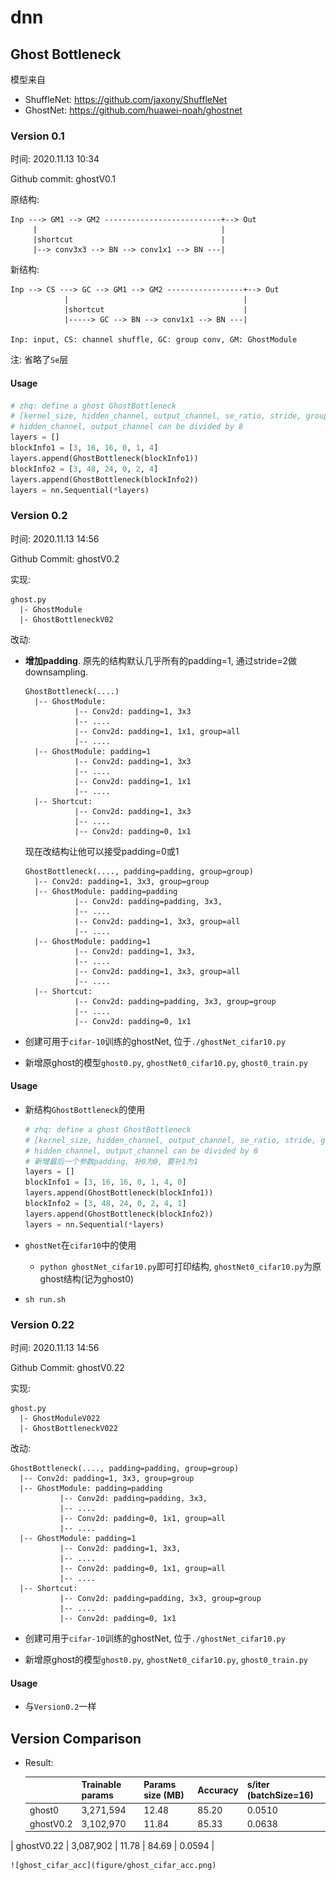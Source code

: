 # dnn



## Ghost Bottleneck

模型来自

- ShuffleNet: https://github.com/jaxony/ShuffleNet
- GhostNet: https://github.com/huawei-noah/ghostnet



### Version 0.1

时间: 2020.11.13 10:34

Github commit: ghostV0.1

原结构: 

```
Inp ---> GM1 --> GM2 --------------------------+--> Out
     |                                         |
     |shortcut                                 |
     |--> conv3x3 --> BN --> conv1x1 --> BN ---|
```
新结构:
```
Inp --> CS ---> GC --> GM1 --> GM2 -----------------+--> Out
            |                                       |
            |shortcut                               |
            |-----> GC --> BN --> conv1x1 --> BN ---|
     
Inp: input, CS: channel shuffle, GC: group conv, GM: GhostModule
```
注: 省略了`Se`层

#### Usage
```python
# zhq: define a ghost GhostBottleneck
# [kernel_size, hidden_channel, output_channel, se_ratio, stride, groups]
# hidden_channel, output_channel can be divided by 8
layers = []
blockInfo1 = [3, 16, 16, 0, 1, 4]
layers.append(GhostBottleneck(blockInfo1))
blockInfo2 = [3, 48, 24, 0, 2, 4]
layers.append(GhostBottleneck(blockInfo2))
layers = nn.Sequential(*layers)
```

### Version 0.2
时间: 2020.11.13 14:56

Github Commit: ghostV0.2

实现: 

```
ghost.py
  |- GhostModule
  |- GhostBottleneckV02
```

改动: 
 - **增加padding**. 原先的结构默认几乎所有的padding=1, 通过stride=2做downsampling. 

   ```
   GhostBottleneck(....)
     |-- GhostModule: 
              |-- Conv2d: padding=1, 3x3 
              |-- ....
              |-- Conv2d: padding=1, 1x1, group=all
              |-- ....
     |-- GhostModule: padding=1
              |-- Conv2d: padding=1, 3x3
              |-- ....
              |-- Conv2d: padding=1, 1x1
              |-- ....
     |-- Shortcut: 
              |-- Conv2d: padding=1, 3x3
              |-- ....
              |-- Conv2d: padding=0, 1x1
   ```

   现在改结构让他可以接受padding=0或1

   ```
   GhostBottleneck(...., padding=padding, group=group)
     |-- Conv2d: padding=1, 3x3, group=group
     |-- GhostModule: padding=padding
              |-- Conv2d: padding=padding, 3x3, 
              |-- ....
              |-- Conv2d: padding=1, 3x3, group=all
              |-- ....
     |-- GhostModule: padding=1
              |-- Conv2d: padding=1, 3x3, 
              |-- ....
              |-- Conv2d: padding=1, 3x3, group=all
              |-- ....
     |-- Shortcut: 
              |-- Conv2d: padding=padding, 3x3, group=group
              |-- ....
              |-- Conv2d: padding=0, 1x1
   ```

 - 创建可用于`cifar-10`训练的ghostNet, 位于`./ghostNet_cifar10.py`

 - 新增原ghost的模型`ghost0.py`, `ghostNet0_cifar10.py`, `ghost0_train.py`

#### Usage

- 新结构`GhostBottleneck`的使用

  ```python
  # zhq: define a ghost GhostBottleneck
  # [kernel_size, hidden_channel, output_channel, se_ratio, stride, groups, padding]
  # hidden_channel, output_channel can be divided by 8
  # 新增最后一个参数padding, 补0为0, 要补1为1
  layers = []
  blockInfo1 = [3, 16, 16, 0, 1, 4, 0]
  layers.append(GhostBottleneck(blockInfo1))
  blockInfo2 = [3, 48, 24, 0, 2, 4, 1]
  layers.append(GhostBottleneck(blockInfo2))
  layers = nn.Sequential(*layers)
  ```
  
- `ghostNet`在`cifar10`中的使用

  - `python ghostNet_cifar10.py`即可打印结构, `ghostNet0_cifar10.py`为原ghost结构(记为ghost0)
- `sh run.sh`
  



### Version 0.22
时间: 2020.11.13 14:56

Github Commit: ghostV0.22

实现: 

```
ghost.py
  |- GhostModuleV022
  |- GhostBottleneckV022
```

改动: 
```
GhostBottleneck(...., padding=padding, group=group)
  |-- Conv2d: padding=1, 3x3, group=group
  |-- GhostModule: padding=padding
           |-- Conv2d: padding=padding, 3x3, 
           |-- ....
           |-- Conv2d: padding=0, 1x1, group=all
           |-- ....
  |-- GhostModule: padding=1
           |-- Conv2d: padding=1, 3x3, 
           |-- ....
           |-- Conv2d: padding=0, 1x1, group=all
           |-- ....
  |-- Shortcut: 
           |-- Conv2d: padding=padding, 3x3, group=group
           |-- ....
           |-- Conv2d: padding=0, 1x1
```

 - 创建可用于`cifar-10`训练的ghostNet, 位于`./ghostNet_cifar10.py`

 - 新增原ghost的模型`ghost0.py`, `ghostNet0_cifar10.py`, `ghost0_train.py`

#### Usage

- 与`Version0.2`一样



## Version Comparison

  - Result: 

    |            | Trainable params | Params size (MB) | Accuracy | s/iter (batchSize=16) |
    | ---------- | ---------------- | ---------------- | -------- | --------------------- |
    | ghost0     | 3,271,594        | 12.48            | 85.20    | 0.0510                |
    | ghostV0.2  | 3,102,970        | 11.84            | 85.33    | 0.0638                |
  | ghostV0.22 | 3,087,902        | 11.78            | 84.69    | 0.0594                |
    
    ![ghost_cifar_acc](figure/ghost_cifar_acc.png)
